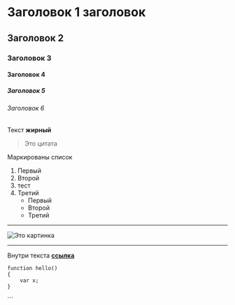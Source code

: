 # Заголовок 1 заголовок
## Заголовок 2
### Заголовок 3
#### Заголовок 4
##### Заголовок 5
###### Заголовок 6
Текст **жирный**
> Это цитата

Маркированы список
1. Первый
1. Второй
1. тест
1. Третий
	- Первый
	+ Второй
	* Третий
***
![Это картинка](https://www.apple.com/ac/structured-data/images/knowledge_graph_logo.png)
***
Внутри текста **[ссылка](https://www.google.com/)**

```
function hello()
{
	var x;
}
```

\```